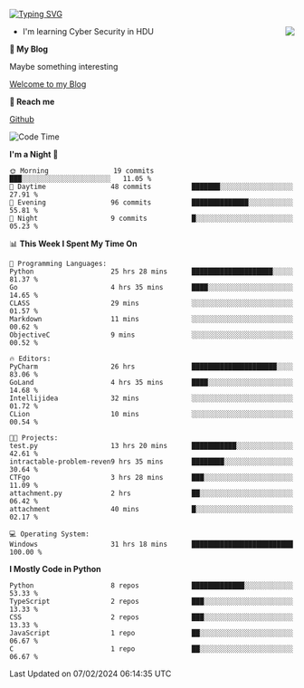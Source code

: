 [![Typing SVG](https://readme-typing-svg.herokuapp.com?font=Fira+Code&pause=1000&random=false&width=450&height=60&lines=Hello+%F0%9F%91%8B%F0%9F%8F%BB;I'm+JBNRZ)](https://git.io/typing-svg)

<a href="#">
  <img align="right" src="https://github-readme-stats.vercel.app/api?username=JBNRZ&show_icons=true&bg_color=15,f2f7fd,E0EAFC" />
</a>

- I'm learning Cyber Security in HDU

 **🌱 My Blog**

Maybe something interesting

[Welcome to my Blog](https://jbnrz.com.cn/)

 **💬 Reach me** 

[Github](https://github.com/JBNRZ)


<!--START_SECTION:waka-->
![Code Time](http://img.shields.io/badge/Code%20Time-313%20hrs%2044%20mins-blue)

**I'm a Night 🦉** 

```text
🌞 Morning                19 commits          ███░░░░░░░░░░░░░░░░░░░░░░   11.05 % 
🌆 Daytime                48 commits          ███████░░░░░░░░░░░░░░░░░░   27.91 % 
🌃 Evening                96 commits          ██████████████░░░░░░░░░░░   55.81 % 
🌙 Night                  9 commits           █░░░░░░░░░░░░░░░░░░░░░░░░   05.23 % 
```


📊 **This Week I Spent My Time On** 

```text
💬 Programming Languages: 
Python                   25 hrs 28 mins      ████████████████████░░░░░   81.37 % 
Go                       4 hrs 35 mins       ████░░░░░░░░░░░░░░░░░░░░░   14.65 % 
CLASS                    29 mins             ░░░░░░░░░░░░░░░░░░░░░░░░░   01.57 % 
Markdown                 11 mins             ░░░░░░░░░░░░░░░░░░░░░░░░░   00.62 % 
ObjectiveC               9 mins              ░░░░░░░░░░░░░░░░░░░░░░░░░   00.52 % 

🔥 Editors: 
PyCharm                  26 hrs              █████████████████████░░░░   83.06 % 
GoLand                   4 hrs 35 mins       ████░░░░░░░░░░░░░░░░░░░░░   14.68 % 
Intellijidea             32 mins             ░░░░░░░░░░░░░░░░░░░░░░░░░   01.72 % 
CLion                    10 mins             ░░░░░░░░░░░░░░░░░░░░░░░░░   00.54 % 

🐱‍💻 Projects: 
test.py                  13 hrs 20 mins      ███████████░░░░░░░░░░░░░░   42.61 % 
intractable-problem-reven9 hrs 35 mins       ████████░░░░░░░░░░░░░░░░░   30.64 % 
CTFgo                    3 hrs 28 mins       ███░░░░░░░░░░░░░░░░░░░░░░   11.09 % 
attachment.py            2 hrs               ██░░░░░░░░░░░░░░░░░░░░░░░   06.42 % 
attachment               40 mins             █░░░░░░░░░░░░░░░░░░░░░░░░   02.17 % 

💻 Operating System: 
Windows                  31 hrs 18 mins      █████████████████████████   100.00 % 
```

**I Mostly Code in Python** 

```text
Python                   8 repos             █████████████░░░░░░░░░░░░   53.33 % 
TypeScript               2 repos             ███░░░░░░░░░░░░░░░░░░░░░░   13.33 % 
CSS                      2 repos             ███░░░░░░░░░░░░░░░░░░░░░░   13.33 % 
JavaScript               1 repo              ██░░░░░░░░░░░░░░░░░░░░░░░   06.67 % 
C                        1 repo              ██░░░░░░░░░░░░░░░░░░░░░░░   06.67 % 
```




 Last Updated on 07/02/2024 06:14:35 UTC
<!--END_SECTION:waka-->
